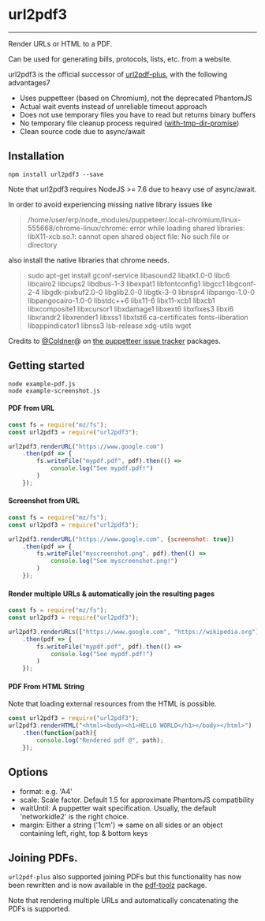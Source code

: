 # url2pdf3
---
Render URLs or HTML to a PDF.

Can be used for generating bills, protocols, lists, etc. from a website.

url2pdf3 is the official successor of [url2pdf-plus](https://github.com/FelixFurtmayr/url2pdf-plus), with the following advantages7
* Uses puppetteer (based on Chromium), not the deprecated PhantomJS
* Actual wait events instead of unreliable timeout approach
* Does not use temporary files you have to read but returns binary buffers
* No temporary file cleanup process required ([with-tmp-dir-promise](https://github.com/Rapidfacture/with-tmp-dir-promise))
* Clean source code due to async/await

## Installation ##

    npm install url2pdf3 --save

Note that url2pdf3 requires NodeJS >= 7.6 due to heavy use of async/await.

In order to avoid experiencing missing native library issues like

> /home/user/erp/node_modules/puppeteer/.local-chromium/linux-555668/chrome-linux/chrome: error while loading shared libraries: libX11-xcb.so.1: cannot open shared object file: No such file or directory

also install the native libraries that chrome needs.

> sudo apt-get install gconf-service libasound2 libatk1.0-0 libc6 libcairo2 libcups2 libdbus-1-3 libexpat1 libfontconfig1 libgcc1 libgconf-2-4 libgdk-pixbuf2.0-0 libglib2.0-0 libgtk-3-0 libnspr4 libpango-1.0-0 libpangocairo-1.0-0 libstdc++6 libx11-6 libx11-xcb1 libxcb1 libxcomposite1 libxcursor1 libxdamage1 libxext6 libxfixes3 libxi6 libxrandr2 libxrender1 libxss1 libxtst6 ca-certificates fonts-liberation libappindicator1 libnss3 lsb-release xdg-utils wget

Credits to [@Coldner](https://github.com/coldner")@ on [the puppetteer issue tracker](href="https://github.com/Googlechrome/puppeteer/issues/290") packages.

## Getting started ##

    node example-pdf.js
    node example-screenshot.js

#### PDF from URL

```javascript
const fs = require("mz/fs");
const url2pdf3 = require("url2pdf3");

url2pdf3.renderURL("https://www.google.com")
    .then(pdf => {
        fs.writeFile("mypdf.pdf", pdf).then(() =>
            console.log("See mypdf.pdf!")
        )
    });
```

#### Screenshot from URL

```javascript
const fs = require("mz/fs");
const url2pdf3 = require("url2pdf3");

url2pdf3.renderURL("https://www.google.com", {screenshot: true})
    .then(pdf => {
        fs.writeFile("myscreenshot.png", pdf).then(() =>
            console.log("See myscreenshot.png!")
        )
    });
```

#### Render multiple URLs & automatically join the resulting pages

```javascript
const fs = require("mz/fs");
const url2pdf3 = require("url2pdf3");

url2pdf3.renderURLs(["https://www.google.com", "https://wikipedia.org"])
    .then(pdf => {
        fs.writeFile("mypdf.pdf", pdf).then(() =>
            console.log("See mypdf.pdf!")
        )
    });
```

#### PDF From HTML String

Note that loading external resources from the HTML is possible.

```javascript
const url2pdf3 = require("url2pdf3");
url2pdf3.renderHTML("<html><body><h1>HELLO WORLD</h1></body></html>")
    .then(function(path){
        console.log("Rendered pdf @", path);
    });
```

## Options

 * format: e.g. 'A4'
 * scale: Scale factor. Default 1.5 for approximate PhantomJS compatibility
 * waitUntil: A puppetter wait specification. Usually, the default 'networkidle2' is the right choice.
 * margin: Either a string ('1cm') => same on all sides or an object containing left, right, top & bottom keys

## Joining PDFs.

`url2pdf-plus` also supported joining PDFs but this functionality has now been
rewritten and is now available in the [pdf-toolz](https://github.com/Rapidfacture/pdf-toolz) package.

Note that rendering multiple URLs and automatically concatenating the PDFs is supported.
